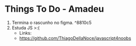 # Things To Do - Amadeu
1. Termina o rascunho no figma. ^8810c5
2. Estuda JS >:(
	- Links:
	- https://github.com/ThiagoDellaNoce/javascript4noobs